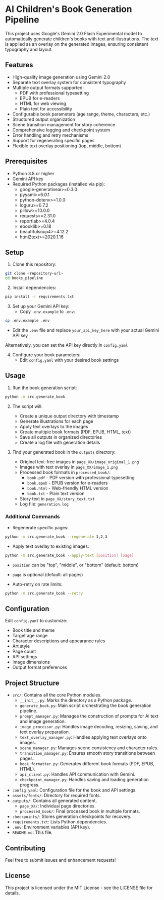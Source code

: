 # AI Children's Book Generation Pipeline

This project uses Google's Gemini 2.0 Flash Experimental model to automatically generate children's books with text and illustrations. The text is applied as an overlay on the generated images, ensuring consistent typography and layout.

## Features

- High-quality image generation using Gemini 2.0
- Separate text overlay system for consistent typography
- Multiple output formats supported:
  - PDF with professional typesetting
  - EPUB for e-readers
  - HTML for web viewing
  - Plain text for accessibility
- Configurable book parameters (age range, theme, characters, etc.)
- Structured output organization
- Scene transition management for story coherence
- Comprehensive logging and checkpoint system
- Error handling and retry mechanisms
- Support for regenerating specific pages
- Flexible text overlay positioning (top, middle, bottom)

## Prerequisites

- Python 3.8 or higher
- Gemini API key
- Required Python packages (installed via pip):
  - google-generativeai>=0.3.0
  - pyyaml>=6.0.1
  - python-dotenv>=1.0.0
  - loguru>=0.7.2
  - pillow>=10.0.0
  - requests>=2.31.0
  - reportlab>=4.0.4
  - ebooklib>=0.18
  - beautifulsoup4>=4.12.2
  - html2text>=2020.1.16

## Setup

1. Clone this repository:

```bash
git clone <repository-url>
cd books_pipeline
```

2. Install dependencies:

```bash
pip install -r requirements.txt
```

3. Set up your Gemini API key:
   - Copy `.env.example` to `.env`:

```bash
cp .env.example .env
```

- Edit the `.env` file and replace `your_api_key_here` with your actual Gemini API key

Alternatively, you can set the API key directly in `config.yaml`

4. Configure your book parameters:
   - Edit `config.yaml` with your desired book settings

## Usage

1. Run the book generation script:

```bash
python -m src.generate_book
```

2. The script will:

   - Create a unique output directory with timestamp
   - Generate illustrations for each page
   - Apply text overlays to the images
   - Create multiple book formats (PDF, EPUB, HTML, text)
   - Save all outputs in organized directories
   - Create a log file with generation details

3. Find your generated book in the `outputs` directory:
   - Original text-free images in `page_XX/image_original_1.png`
   - Images with text overlay in `page_XX/image_1.png`
   - Processed book formats in `processed_book/`:
     - `book.pdf` - PDF version with professional typesetting
     - `book.epub` - EPUB version for e-readers
     - `book.html` - Web-friendly HTML version
     - `book.txt` - Plain text version
   - Story text in `page_XX/story_text.txt`
   - Log file: `generation.log`

### Additional Commands

- Regenerate specific pages:

```bash
python -m src.generate_book --regenerate 1,2,3
```

- Apply text overlay to existing images:

```bash
python -m src.generate_book --apply-text [position] [page]
```

- `position` can be "top", "middle", or "bottom" (default: bottom)
- `page` is optional (default: all pages)

- Auto-retry on rate limits:

```bash
python -m src.generate_book --retry
```

## Configuration

Edit `config.yaml` to customize:

- Book title and theme
- Target age range
- Character descriptions and appearance rules
- Art style
- Page count
- API settings
- Image dimensions
- Output format preferences

## Project Structure

- `src/`: Contains all the core Python modules.
  - `__init__.py`: Marks the directory as a Python package.
  - `generate_book.py`: Main script orchestrating the book generation pipeline.
  - `prompt_manager.py`: Manages the construction of prompts for AI text and image generation.
  - `image_processor.py`: Handles image decoding, resizing, saving, and text overlay preparation.
  - `text_overlay_manager.py`: Handles applying text overlays onto images.
  - `scene_manager.py`: Manages scene consistency and character rules.
  - `transition_manager.py`: Ensures smooth story transitions between pages.
  - `book_formatter.py`: Generates different book formats (PDF, EPUB, HTML).
  - `api_client.py`: Handles API communication with Gemini.
  - `checkpoint_manager.py`: Handles saving and loading generation progress.
- `config.yaml`: Configuration file for the book and API settings.
- `assets/fonts/`: Directory for required fonts.
- `outputs/`: Contains all generated content.
  - `page_XX/`: Individual page directories.
  - `processed_book/`: Final processed book in multiple formats.
- `checkpoints/`: Stores generation checkpoints for recovery.
- `requirements.txt`: Lists Python dependencies.
- `.env`: Environment variables (API key).
- `README.md`: This file.

## Contributing

Feel free to submit issues and enhancement requests!

## License

This project is licensed under the MIT License - see the LICENSE file for details.
